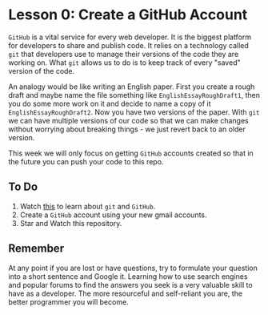 # Lesson 0: Create a GitHub Account

`GitHub` is a vital service for every web developer. It is the biggest platform for developers to share and publish code. It relies on a technology called `git` that developers use to manage their versions of the code they are working on. What `git` allows us to do is to keep track of every "saved" version of the code.

An analogy would be like writing an English paper. First you create a rough draft and maybe name the file something like `EnglishEssayRoughDraft1`, then you do some more work on it and decide to name a copy of it `EnglishEssayRoughDraft2`. Now you have two versions of the paper. With `git` we can have multiple versions of our code so that we can make changes without worrying about breaking things - we just revert back to an older version.

This week we will only focus on getting `GitHub` accounts created so that in the future you can push your code to this repo.

## To Do

1. Watch [this](https://www.youtube.com/watch?v=uUuTYDg9XoI) to learn about `git` and `GitHub`.
2. Create a `GitHub` account using your new gmail accounts.
3. Star and Watch this repository.

## Remember

At any point if you are lost or have questions, try to formulate your question into a short sentence and Google it. Learning how to use search engines and popular forums to find the answers you seek is a very valuable skill to have as a developer. The more resourceful and self-reliant you are, the better programmer you will become.
